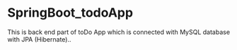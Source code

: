 # SpringBoot_todoApp
This is back end part of toDo App which is connected with MySQL database with JPA (Hibernate)..
